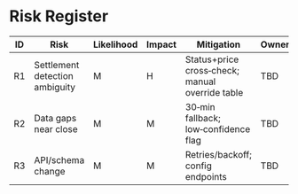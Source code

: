 # Risk Register

| ID  | Risk                           | Likelihood | Impact | Mitigation                                      | Owner | Status |
| --- | ------------------------------ | ---------- | ------ | ----------------------------------------------- | ----- | ------ |
| R1  | Settlement detection ambiguity | M          | H      | Status+price cross‑check; manual override table | TBD   | Open   |
| R2  | Data gaps near close           | M          | M      | 30‑min fallback; low‑confidence flag            | TBD   | Open   |
| R3  | API/schema change              | M          | M      | Retries/backoff; config endpoints               | TBD   | Open   |
